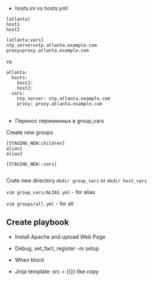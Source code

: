 ##
- hosts.ini vs hosts.yml

```
[atlanta]
host1
host2

[atlanta:vars]
ntp_server=ntp.atlanta.example.com
proxy=proxy.atlanta.example.com
```
vs

```
atlanta:
  hosts:
    host1:
    host2:
  vars:
    ntp_server: ntp.atlanta.example.com
    proxy: proxy.atlanta.example.com
```



##
-  Перенос переменных в group_vars

Create new groups

```
[STAGING_NEW:children]
alias1
alias2

[STAGING_NEW::vars]


```
Crate new directory
`mkdir group_vars`
or
`mkdir host_vars`

`vim group_vars/ALIAS.yml` - for alias

`vim groups/all.yml` - for all




## Create playbook

- Install Apache and upload Web Page


- Debug, set_fact, register
 -m setup


- When block

- Jinja 
template: src = {{}} like copy

